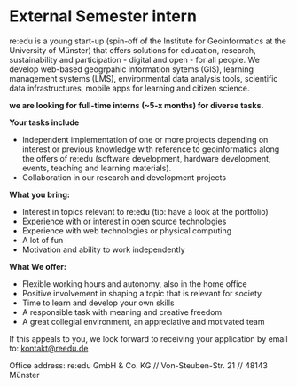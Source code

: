 # External Semester intern

re:edu is a young start-up (spin-off of the Institute for Geoinformatics at the University of Münster) that offers solutions for education, research, sustainability and participation - digital and open - for all people. We develop web-based geogrpahic information sytems (GIS), learning management systems (LMS), environmental data analysis tools, scientific data infrastructures, mobile apps for learning and citizen science.

**we are looking for full-time interns (~5-x months) for diverse tasks.**

**Your tasks include**

- Independent implementation of one or more projects depending on interest or previous knowledge with reference to geoinformatics along the offers of re:edu (software development, hardware development, events, teaching and learning materials).
- Collaboration in our research and development projects   

**What you bring:**

- Interest in topics relevant to re:edu (tip: have a look at the portfolio)
- Experience with or interest in open source technologies
- Experience with web technologies or physical computing
- A lot of fun
- Motivation and ability to work independently

**What We offer:**

- Flexible working hours and autonomy, also in the home office
- Positive involvement in shaping a topic that is relevant for society
- Time to learn and develop your own skills
- A responsible task with meaning and creative freedom
- A great collegial environment, an appreciative and motivated team

If this appeals to you, we look forward to receiving your application by email to: kontakt@reedu.de 

Office address:
re:edu GmbH \& Co. KG // Von-Steuben-Str. 21 // 48143 Münster